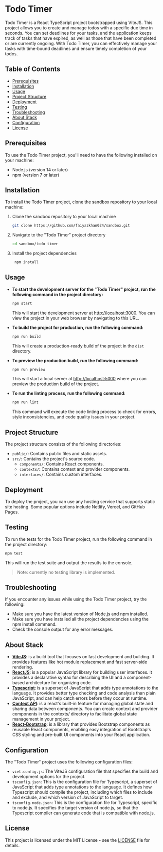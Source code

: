 # Todo Timer

Todo Timer is a React TypeScript project bootstrapped using ViteJS. This project allows you to create and manage todos with a specific due time in seconds. You can set deadlines for your tasks, and the application keeps track of tasks that have expired, as well as those that have been completed or are currently ongoing. With Todo Timer, you can effectively manage your tasks with time-bound deadlines and ensure timely completion of your todos.

## Table of Contents

- [Prerequisites](#prerequisites)
- [Installation](#installation)
- [Usage](#usage)
- [Project Structure](#project-structure)
- [Deployment](#deployment)
- [Testing](#testing)
- [Troubleshooting](#troubleshooting)
- [About Stack](#about-stack)
- [Configuration](#configuration)
- [License](#license)

## Prerequisites

To use the Todo Timer project, you'll need to have the following installed on your machine:

- Node.js (version 14 or later)
- npm (version 7 or later)

## Installation

To install the Todo Timer project, clone the sandbox repository to your local machine:

1. Clone the sandbox repository to your local machine

   ```bash
   git clone https://github.com/faiyazkhan024/sandbox.git
   ```

2. Navigate to the "Todo Timer" project directory

   ```bash
   cd sandbox/todo-timer
   ```

3. Install the project dependencies

   ```bash
    npm install
   ```

## Usage

- **To start the development server for the "Todo Timer" project, run the following command in the project directory:**

  ```bash
  npm start
  ```

  This will start the development server at <http://localhost:3000>. You can view the project in your web browser by navigating to this URL.

- **To build the project for production, run the following command:**

  ```bash
  npm run build
  ```

  This will create a production-ready build of the project in the `dist` directory.

- **To preview the production build, run the following command:**

  ```bash
  npm run preview
  ```

  This will start a local server at <http://localhost:5000> where you can preview the production build of the project.

- **To run the linting process, run the following command:**

  ```bash
  npm run lint
  ```

  This command will execute the code linting process to check for errors, style inconsistencies, and code quality issues in your project.

## Project Structure

The project structure consists of the following directories:

- `public/`: Contains public files and static assets.
- `src/`: Contains the project's source code.
  - `components/`: Contains React components.
  - `contexts/`: Contains context and provider components.
  - `interfaces/`: Contains custom interfaces.

## Deployment

To deploy the project, you can use any hosting service that supports static site hosting. Some popular options include Netlify, Vercel, and GitHub Pages.

## Testing

To run the tests for the Todo Timer project, run the following command in the project directory:

```bash
npm test
```

This will run the test suite and output the results to the console.

> Note: currently no testing library is implemented.

## Troubleshooting

If you encounter any issues while using the Todo Timer project, try the following:

- Make sure you have the latest version of Node.js and npm installed.
- Make sure you have installed all the project dependencies using the npm install command.
- Check the console output for any error messages.

## About Stack

- **[ViteJS](https://vitejs.dev/)**: is a build tool that focuses on fast development and building. It provides features like hot module replacement and fast server-side rendering.
- **[ReactJS](https://react.dev/)**: is a popular JavaScript library for building user interfaces. It provides a declarative syntax for describing the UI and a component-based architecture for organizing code.
- **[Typescript](https://www.typescriptlang.org/)**: is a superset of JavaScript that adds type annotations to the language. It provides better type checking and code analysis than plain JavaScript, and can help catch errors before they occur at runtime.
- **[Context API](https://react.dev/reference/react/createContext)**: is a react's built-in feature for managing global state and sharing data between components. You can create context and provider components in the contexts/ directory to facilitate global state management in your project.
- **[React-Bootstrap](https://react-bootstrap.github.io/)**: is a library that provides Bootstrap components as reusable React components, enabling easy integration of Bootstrap's CSS styling and pre-built UI components into your React application.

## Configuration

The "Todo Timer" project uses the following configuration files:

- `viet.config.js`: The ViteJS configuration file that specifies the build and development options for the project.
- `tsconfig.json`: This is the configuration file for Typescript, a superset of JavaScript that adds type annotations to the language. It defines how Typescript should compile the project, including which files to include and exclude, and which version of JavaScript to target.
- `tsconfig.node.json`: This is the configuration file for Typescript, specific to node.js. It specifies the target version of node.js, so that the Typescript compiler can generate code that is compatible with node.js.

## License

This project is licensed under the MIT License - see the [LICENSE](../LICENSE) file for details.
